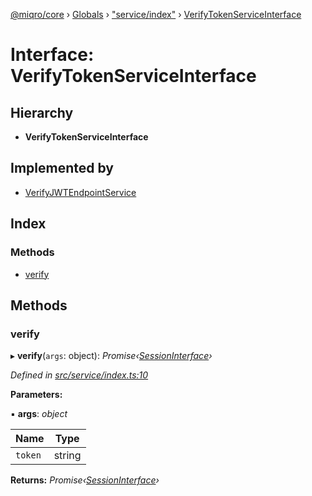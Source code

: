 [@miqro/core](../README.md) › [Globals](../globals.md) › ["service/index"](../modules/_service_index_.md) › [VerifyTokenServiceInterface](_service_index_.verifytokenserviceinterface.md)

# Interface: VerifyTokenServiceInterface

## Hierarchy

* **VerifyTokenServiceInterface**

## Implemented by

* [VerifyJWTEndpointService](../classes/_service_index_.verifyjwtendpointservice.md)

## Index

### Methods

* [verify](_service_index_.verifytokenserviceinterface.md#verify)

## Methods

###  verify

▸ **verify**(`args`: object): *Promise‹[SessionInterface](_service_common_index_.sessioninterface.md)›*

*Defined in [src/service/index.ts:10](https://github.com/claukers/miqro-core/blob/b302c87/src/service/index.ts#L10)*

**Parameters:**

▪ **args**: *object*

Name | Type |
------ | ------ |
`token` | string |

**Returns:** *Promise‹[SessionInterface](_service_common_index_.sessioninterface.md)›*
